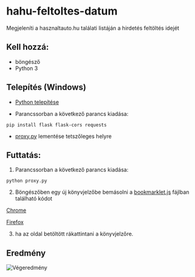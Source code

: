 # hahu-feltoltes-datum
Megjeleníti a hasznaltauto.hu találati listáján a hirdetés feltöltés idejét

## Kell hozzá:
- böngésző
- Python 3

## Telepítés (Windows)
- [Python telepítése](https://tutorial.djangogirls.org/hu/python_installation/)

- Parancssorban a következő parancs kiadása:
```
pip install flask flask-cors requests
```
- [proxy.py](https://github.com/mgabor91/hahu-feltoltes-datum/blob/main/proxy.py) lementése tetszőleges helyre

## Futtatás:
1. Parancssorban a következő parancs kiadása:
```
python proxy.py
```

2. Böngészőben egy új könyvjelzőbe bemásolni a [bookmarklet.js](https://github.com/mgabor91/hahu-feltoltes-datum/blob/main/bookmarklet.js) fájlban található kódot


[Chrome](https://support.google.com/chrome/answer/188842?hl=hu&co=GENIE.Platform%3DDesktop)


[Firefox](https://support.mozilla.org/hu/kb/hogyan-hasznaljuk-a-konyvjelzoket)

3. ha az oldal betöltött rákattintani a könyvjelzőre.

## Eredmény
![Végeredmény](https://i.imgur.com/ze6opmw.png)
